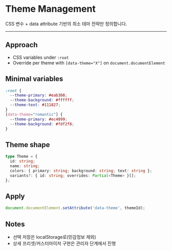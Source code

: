 # Theme Management

CSS 변수 + data attribute 기반의 최소 테마 전략만 정의합니다.

---

## Approach
- CSS variables under `:root`
- Override per theme with `[data-theme="X"]` on `document.documentElement`

## Minimal variables
```css
:root {
  --theme-primary: #eab308;
  --theme-background: #ffffff;
  --theme-text: #111827;
}
[data-theme="romantic"] {
  --theme-primary: #ec4899;
  --theme-background: #fdf2f8;
}
```

## Theme shape
```ts
type Theme = {
  id: string;
  name: string;
  colors: { primary: string; background: string; text: string };
  variants?: { id: string; overrides: Partial<Theme> }[];
};
```

## Apply
```ts
document.documentElement.setAttribute('data-theme', themeId);
```

## Notes
- 선택 저장은 localStorage로(민감정보 제외)
- 상세 프리셋/커스터마이저 구현은 관리자 단계에서 진행
